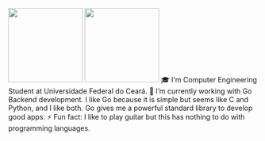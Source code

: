  <img height = "150em" src = "https://github-readme-stats.vercel.app/api?username=lcslima45&show_icons=true&theme=radical&include_all_commits=true&count_private=true" />
 <img height = "150em" src = "https://github-readme-stats.vercel.app/api/top-langs/?username=lcslima45&layout=compact&langs_count=16&theme=radical" />
🎓 I'm Computer Engineering Student at Universidade Federal do Ceará.
🔭 I’m currently working with Go Backend development. I like Go because it is simple but seems like C and Python, and I like both. Go gives me a powerful standard library to develop good apps. 
⚡ Fun fact: I like to play guitar but this has nothing to do with programming languages.

<!--
**lcslima45/lcslima45** is a ✨ _special_ ✨ repository because its `README.md` (this file) appears on your GitHub profile.

Here are some ideas to get you started:

- 🔭 I’m currently working on ...
- 🌱 I’m currently learning ...
- 👯 I’m looking to collaborate on ...
- 🤔 I’m looking for help with ...
- 💬 Ask me about ...
- 📫 How to reach me: ...
- 😄 Pronouns: ...
- ⚡ Fun fact: ...
-->
